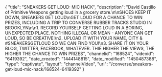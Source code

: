 {
    "title": "SNEAKERS GET LOUD: MIC HACK",
    "description": "David Castillo of Primitive Weapons getting loud in a grocery store.\n\nSHOES KEEP IT DOWN, SNEAKERS GET LOUD\nGET LOUD FOR A CHANCE TO WIN PRIZES, INCLUDING A TRIP TO CONVERSE RUBBER TRACKS STUDIO IN BROOKLYN\n\n1. RECORD YOURSELF GETTING LOUD IN A BORING, UNEXPECTED PLACE. NOTHING ILLEGAL OR MEAN - ANYONE CAN GET LOUD, SO BE CREATIVE!\n2. UPLOAD IT WITH YOUR NAME, CITY & #SNEAKERSGETLOUD SO WE CAN FIND YOU!\n3. SHARE IT ON YOUR BLOG, TWITTER, FACEBOOK, WHATEVER. THIE HIGHER THE VIEWS, THE HIGHER THE CHANCE TO WIN PRIZES",
    "channelid": "168524",
    "videoid": "6419392",
    "date_created": "1444148815",
    "date_modified": "1450487388",
    "type": "captivate",
    "layout": "channelVideo",
    "url": "\/converse\/sneakers-get-loud-mic-hack\/168524-6419392"
}